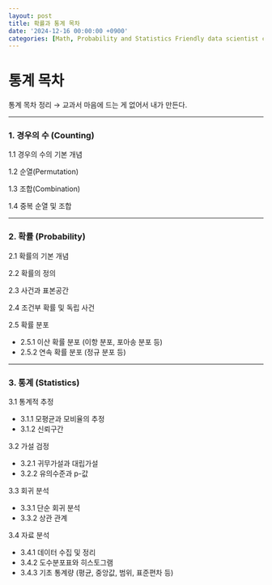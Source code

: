 ```yaml
---
layout: post
title: 확률과 통계 목차
date: '2024-12-16 00:00:00 +0900'
categories: [Math, Probability and Statistics Friendly data scientist course]
---
```




# 통계 목차

통계 목차 정리 → 교과서 마음에 드는 게 없어서 내가 만든다. 

---

### **1. 경우의 수 (Counting)**

1.1 경우의 수의 기본 개념

1.2 순열(Permutation)

1.3 조합(Combination)

1.4 중복 순열 및 조합

---

### **2. 확률 (Probability)**

2.1 확률의 기본 개념

2.2 확률의 정의

2.3 사건과 표본공간

2.4 조건부 확률 및 독립 사건

2.5 확률 분포

- 2.5.1 이산 확률 분포 (이항 분포, 포아송 분포 등)
- 2.5.2 연속 확률 분포 (정규 분포 등)

---

### **3. 통계 (Statistics)**

3.1 통계적 추정

- 3.1.1 모평균과 모비율의 추정
- 3.1.2 신뢰구간

3.2 가설 검정

- 3.2.1 귀무가설과 대립가설
- 3.2.2 유의수준과 p-값

3.3 회귀 분석

- 3.3.1 단순 회귀 분석
- 3.3.2 상관 관계

3.4 자료 분석

- 3.4.1 데이터 수집 및 정리
- 3.4.2 도수분포표와 히스토그램
- 3.4.3 기초 통계량 (평균, 중앙값, 범위, 표준편차 등)